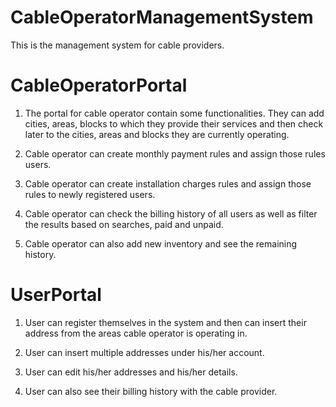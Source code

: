 # CableOperatorManagementSystem

This is the management system for cable providers. 

# CableOperatorPortal

1) The portal for cable operator contain some functionalities. They can add cities, areas, blocks to which they provide their 
services and then check later to the cities, areas and blocks they are currently operating. 

2) Cable operator can create monthly payment rules and assign those rules users.

3) Cable operator can create installation charges rules and assign those rules to newly registered users.

4) Cable operator can check the billing history of all users as well as filter the results based on searches, paid and unpaid.

5) Cable operator can also add new inventory and see the remaining history.

# UserPortal

1) User can register themselves in the system and then can insert their address from the areas cable operator is operating in.

2) User can insert multiple addresses under his/her account.

3) User can edit his/her addresses and his/her details.

4) User can also see their billing history with the cable provider.
